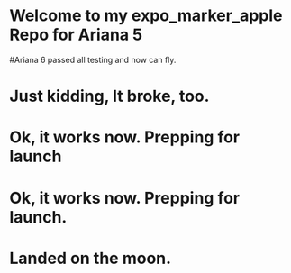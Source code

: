 # Welcome to my expo_marker_apple Repo for Ariana 5
#Ariana 6 passed all testing and now can fly. 
# Just kidding, It broke, too.
# Ok, it works now. Prepping for launch
# Ok, it works now. Prepping for launch.
# Landed on the moon. 